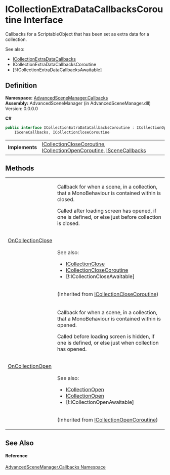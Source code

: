 # ICollectionExtraDataCallbacksCoroutine Interface


Callbacks for a ScriptableObject that has been set as extra data for a collection.   
  
 See also: <ul><li><a href="T_AdvancedSceneManager_Callbacks_ICollectionExtraDataCallbacks.md">ICollectionExtraDataCallbacks</a></li><li>ICollectionExtraDataCallbacksCoroutine</li><li>[!:ICollectionExtraDataCallbacksAwaitable]</li></ul>





## Definition
**Namespace:** <a href="N_AdvancedSceneManager_Callbacks.md">AdvancedSceneManager.Callbacks</a>  
**Assembly:** AdvancedSceneManager (in AdvancedSceneManager.dll) Version: 0.0.0.0

**C#**
``` C#
public interface ICollectionExtraDataCallbacksCoroutine : ICollectionOpenCoroutine, 
	ISceneCallbacks, ICollectionCloseCoroutine
```

<table><tr><td><strong>Implements</strong></td><td><a href="T_AdvancedSceneManager_Callbacks_ICollectionCloseCoroutine.md">ICollectionCloseCoroutine</a>, <a href="T_AdvancedSceneManager_Callbacks_ICollectionOpenCoroutine.md">ICollectionOpenCoroutine</a>, <a href="T_AdvancedSceneManager_Callbacks_ISceneCallbacks.md">ISceneCallbacks</a></td></tr>
</table>



## Methods
<table>
<tr>
<td><a href="M_AdvancedSceneManager_Callbacks_ICollectionCloseCoroutine_OnCollectionClose.md">OnCollectionClose</a></td>
<td><p>Callback for when a scene, in a collection, that a MonoBehaviour is contained within is closed.</p><p>

Called after loading screen has opened, if one is defined, or else just before collection is closed.</p><br /><br />

 See also: <ul><li><a href="T_AdvancedSceneManager_Callbacks_ICollectionClose.md">ICollectionClose</a></li><li><a href="T_AdvancedSceneManager_Callbacks_ICollectionCloseCoroutine.md">ICollectionCloseCoroutine</a></li><li>[!:ICollectionCloseAwaitable]</li></ul>

<br />(Inherited from <a href="T_AdvancedSceneManager_Callbacks_ICollectionCloseCoroutine.md">ICollectionCloseCoroutine</a>)</td></tr>
<tr>
<td><a href="M_AdvancedSceneManager_Callbacks_ICollectionOpenCoroutine_OnCollectionOpen.md">OnCollectionOpen</a></td>
<td><p>Callback for when a scene, in a collection, that a MonoBehaviour is contained within is opened.</p><p>

Called before loading screen is hidden, if one is defined, or else just when collection has opened.</p><br /><br />

 See also: <ul><li><a href="T_AdvancedSceneManager_Callbacks_ICollectionOpen.md">ICollectionOpen</a></li><li><a href="T_AdvancedSceneManager_Callbacks_ICollectionOpen.md">ICollectionOpen</a></li><li>[!:ICollectionOpenAwaitable]</li></ul>

<br />(Inherited from <a href="T_AdvancedSceneManager_Callbacks_ICollectionOpenCoroutine.md">ICollectionOpenCoroutine</a>)</td></tr>
</table>

## See Also


#### Reference
<a href="N_AdvancedSceneManager_Callbacks.md">AdvancedSceneManager.Callbacks Namespace</a>  
